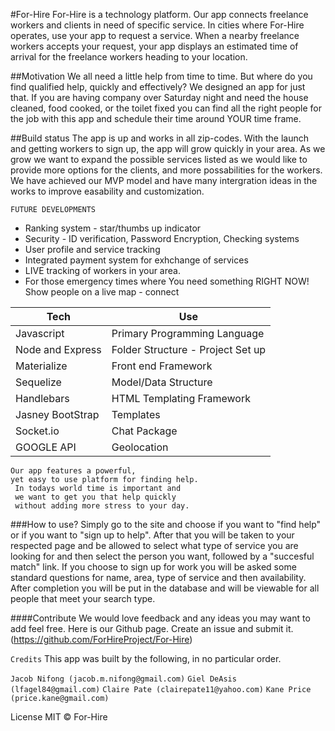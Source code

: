 #For-Hire
For-Hire is a technology platform. Our app connects freelance workers and clients in need of specific service. In cities where For-Hire operates, use your app to request a service. When a nearby freelance workers accepts your request, your app displays an estimated time of arrival for the freelance workers heading to your location.

##Motivation
We all need a little help from time to time. But where do you find qualified help, quickly and effectively? We designed an app for just that. If you are having company over Saturday night and need the house cleaned, food cooked, or the toilet fixed you can find all the right people for the job with this app and schedule their time around YOUR time frame.

##Build status
The app is up and works in all zip-codes. With the launch and getting workers to sign up, the app will grow quickly in your area. As we grow we want to expand the possible services listed as we would like to provide more options for the clients, and more possabilities for the workers. We have achieved our MVP model and have many intergration ideas in the works to improve easability and customization.

`FUTURE DEVELOPMENTS`


* Ranking system - star/thumbs up indicator
* Security - ID verification, Password Encryption, Checking systems
* User profile and service tracking
* Integrated payment system for exhchange of services
* LIVE tracking of workers in your area. 
* For those emergency times where You need something RIGHT NOW! Show people on a live map - connect

Tech  | Use
------------- | -------------
Javascript | Primary Programming Language
Node and Express| Folder Structure - Project Set up
Materialize | Front end Framework
Sequelize | Model/Data Structure
Handlebars  | HTML Templating Framework
Jasney BootStrap  | Templates
Socket.io  | Chat Package
GOOGLE API | Geolocation


```
Our app features a powerful, 
yet easy to use platform for finding help.
 In todays world time is important and 
 we want to get you that help quickly 
 without adding more stress to your day.
```


###How to use?
Simply go to the site and choose if you want to "find help" or if you want to "sign up to help". After that you will be taken to your respected page and be allowed to select what type of service you are looking for and then select the person you want, followed by a "succesful match" link. If you choose to sign up for work you will be asked some standard questions for name, area, type of service and then availability. After completion you will be put in the database and will be viewable for all people that meet your search type.

####Contribute
We would love feedback and any ideas you may want to add feel free. Here is our Github page. Create an issue and submit it. (https://github.com/ForHireProject/For-Hire)

`Credits`
This app was built by the following, in no particular order.

`Jacob Nifong (jacob.m.nifong@gmail.com)`
`Giel DeAsis (lfagel84@gmail.com)`
`Claire Pate (clairepate11@yahoo.com)`
`Kane Price (price.kane@gmail.com)`

License
MIT © For-Hire
